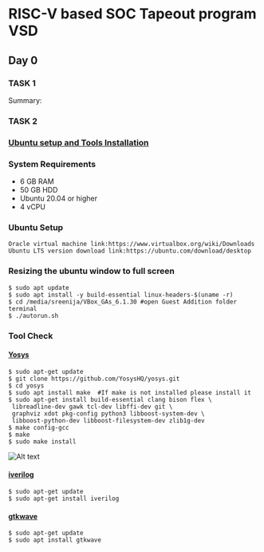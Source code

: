 # RISC-V based SOC Tapeout program VSD

## Day 0
### TASK 1
Summary: 

### TASK 2
### <ins>Ubuntu setup and Tools Installation</ins>

### **System Requirements**
- 6 GB RAM
- 50 GB HDD
- Ubuntu 20.04 or higher
- 4 vCPU

### Ubuntu Setup
```
Oracle virtual machine link:https://www.virtualbox.org/wiki/Downloads
Ubuntu LTS version download link:https://ubuntu.com/download/desktop
```

### Resizing the ubuntu window to full screen
```
$ sudo apt update 
$ sudo apt install -y build-essential linux-headers-$(uname -r)
$ cd /media/sreenija/VBox_GAs_6.1.30 #open Guest Addition folder terminal
$ ./autorun.sh
```

### Tool Check
#### <ins>**Yosys**</ins>
```
$ sudo apt-get update
$ git clone https://github.com/YosysHQ/yosys.git
$ cd yosys
$ sudo apt install make  #If make is not installed please install it
$ sudo apt-get install build-essential clang bison flex \
 libreadline-dev gawk tcl-dev libffi-dev git \
 graphviz xdot pkg-config python3 libboost-system-dev \
 libboost-python-dev libboost-filesystem-dev zlib1g-dev
$ make config-gcc
$ make
$ sudo make install
```
![Alt text](images/screenshot.png)


#### <ins>iverilog</ins>
```
$ sudo apt-get update
$ sudo apt-get install iverilog
```


#### <ins>gtkwave</ins>
```
$ sudo apt-get update
$ sudo apt install gtkwave
```









